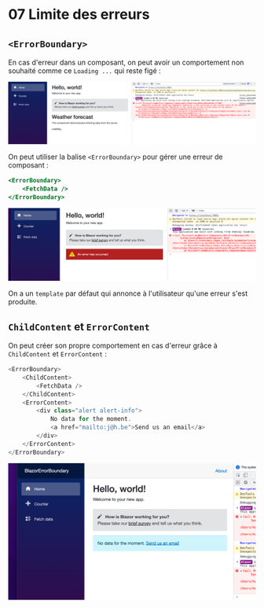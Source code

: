 # 07 Limite des erreurs

## `<ErrorBoundary>`

En cas d'erreur dans un composant, on peut avoir un comportement non souhaité comme ce `Loading ...` qui reste figé :

<img src="../assets/error-in-component-fetch-data.png" alt="error-in-component-fetch-data" style="zoom:50%;" />

On peut utiliser la balise `<ErrorBoundary>` pour gérer une erreur de composant :

```asp
<ErrorBoundary>
    <FetchData />
</ErrorBoundary>
```

<img src="../assets/default-template-error-boundary.png" alt="default-template-error-boundary" style="zoom:50%;" />

On a un `template` par défaut qui annonce à l'utilisateur qu'une erreur s'est produite.



## `ChildContent` et `ErrorContent`

On peut créer son propre comportement en cas d'erreur grâce à `ChildContent` et `ErrorContent` :

```cs
<ErrorBoundary>
    <ChildContent>
        <FetchData />
    </ChildContent>
    <ErrorContent>
        <div class="alert alert-info">
            No data for the moment.
            <a href="mailto:j@h.be">Send us an email</a>
        </div>
    </ErrorContent>
</ErrorBoundary>
```

<img src="../assets/error-template-custom-hukar-boudary.png" alt="error-template-custom-hukar-boudary" style="zoom:50%;" />

